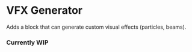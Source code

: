 # VFX Generator
Adds a block that can generate custom visual effects (particles, beams).

### Currently WIP
